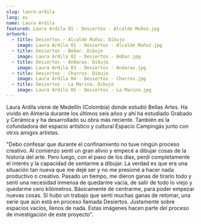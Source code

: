 ```yaml
---
slug: laura-ardila
lang: es
name: Laura Ardila
featured: Laura Ardila 01 - Desiertos - Alcalde Muñoz.jpg
artwork:
  - title: Desiertos - Alcalde Muñoz. Dibujo 
    image: Laura Ardila 01 - Desiertos - Alcalde Muñoz.jpg
  - title: Desiertos - Bobar. Dibujo
    image: Laura Ardila 02 - Desiertos - Bobar.jpg
  - title: Desiertos - Andarax. Dibujo
    image: Laura Ardila 03 - Desiertos - Andarax.jpg
  - title: Desiertos - Charros. Dibujo
    image: Laura Ardila 04 - Desiertos - Charros.jpg
  - title: Desiertos - La Marina. Dibujo
    image: Laura Ardila 05 - Desiertos - La Marina.jpg
---
```

Laura Ardila viene de Medellín (Colombia) donde estudió Bellas Artes. Ha vivido en Almería durante los últimos seis años y ahí ha estudiado Grabado y Cerámica y ha desarrollado su obra más reciente.
También es la cofundadora del espacio artístico y cultural Espacio Campingás junto con otrxs amigxs artistas.

"Debo confesar que durante el confinamiento no tuve ningún proceso creativo. Al comienzo sentí un gran alivio y empecé a dibujar cosas de la historia del arte. Pero luego, con el paso de los días, perdí completamente el interés y la capacidad de sentarme a dibujar. La verdad es que era una situación tan nueva que me dejé ser y no me presioné a hacer nada productivo o creativo. Pasado un tiempo, me dieron ganas de tirarlo todo y sentí una necesidad inmensa de quedarme vacía, de salir de todo lo viejo y quedarme cero kilómetros. Básicamente de centrarme, para poder empezar nuevas cosas. Sí hubo un trabajo que sentí muchas ganas de retomar, una serie que aún está en proceso llamada Desiertos. Justamente sobre espacios vacíos, llenos de nada. Estas imágenes hacen parte del proceso de investigación de este proyecto".


